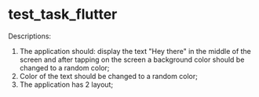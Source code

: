 # test_task_flutter

Descriptions:

1. The application should: display the text "Hey there" in the middle of the screen and after tapping on the screen a background color should be changed to a random color; 
2. Color of the text should be changed to a random color;
3. The application has 2 layout;





